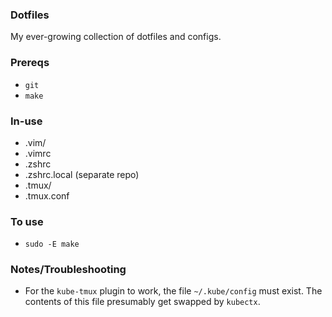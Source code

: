 ### Dotfiles

My ever-growing collection of dotfiles and configs.

### Prereqs
* `git`
* `make`

### In-use

* .vim/
* .vimrc
* .zshrc
* .zshrc.local (separate repo)
* .tmux/
* .tmux.conf

### To use

* `sudo -E make`

### Notes/Troubleshooting
- For the `kube-tmux` plugin to work, the file `~/.kube/config` must exist. The contents of this file presumably get swapped by `kubectx`.
